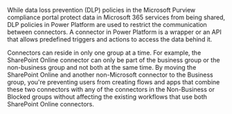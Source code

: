 While data loss prevention (DLP) policies in the Microsoft Purview compliance portal protect data in Microsoft 365 services from being shared, DLP policies in Power Platform are used to restrict the communication between connectors. A connector in Power Platform is a wrapper or an API that allows predefined triggers and actions to access the data behind it.

Connectors can reside in only one group at a time. For example, the SharePoint Online connector can only be part of the business group or the non-business group and not both at the same time. By moving the SharePoint Online and another non-Microsoft connector to the Business group, you're preventing users from creating flows and apps that combine these two connectors with any of the connectors in the Non-Business or Blocked groups without affecting the existing workflows that use both SharePoint Online connectors.

